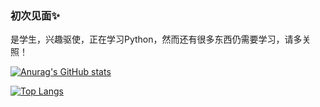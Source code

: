 ### 初次见面✨
是学生，兴趣驱使，正在学习Python，然而还有很多东西仍需要学习，请多关照！

[![Anurag's GitHub stats](https://github-readme-stats.vercel.app/api?username=ZombieFly&count_private=true)](https://github.com/anuraghazra/github-readme-stats)

[![Top Langs](https://github-readme-stats.vercel.app/api/top-langs/?username=ZombieFly&layout=compact&count_private=true)](https://github.com/anuraghazra/github-readme-stats)
